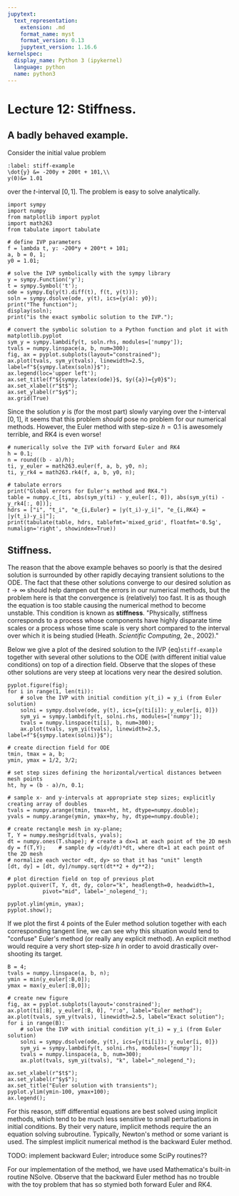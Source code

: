 ```yaml
---
jupytext:
  text_representation:
    extension: .md
    format_name: myst
    format_version: 0.13
    jupytext_version: 1.16.6
kernelspec:
  display_name: Python 3 (ipykernel)
  language: python
  name: python3
---
```


# Lecture 12: Stiffness.

## A badly behaved example.

Consider the initial value problem
```{math}
:label: stiff-example
\dot{y} &= -200y + 200t + 101,\\
y(0)&= 1.01
```
over the $t$-interval $[0, 1]$.
The problem is easy to solve analytically.

```{code-cell} ipython3
import sympy
import numpy
from matplotlib import pyplot
import math263
from tabulate import tabulate

# define IVP parameters
f = lambda t, y: -200*y + 200*t + 101;
a, b = 0, 1;
y0 = 1.01;

# solve the IVP symbolically with the sympy library
y = sympy.Function('y');
t = sympy.Symbol('t');
ode = sympy.Eq(y(t).diff(t), f(t, y(t)));
soln = sympy.dsolve(ode, y(t), ics={y(a): y0}); 
print("The function");
display(soln);
print("is the exact symbolic solution to the IVP.");

# convert the symbolic solution to a Python function and plot it with matplotlib.pyplot
sym_y = sympy.lambdify(t, soln.rhs, modules=['numpy']); 
tvals = numpy.linspace(a, b, num=300);
fig, ax = pyplot.subplots(layout="constrained");
ax.plot(tvals, sym_y(tvals), linewidth=2.5, label=f"${sympy.latex(soln)}$");
ax.legend(loc='upper left');
ax.set_title(f"${sympy.latex(ode)}$, $y({a})={y0}$");
ax.set_xlabel(r"$t$");
ax.set_ylabel(r"$y$");
ax.grid(True)
```

Since the solution $y$ is (for the most part) slowly varying over the $t$-interval $[0, 1]$, it seems that this problem _should_ pose no problem for our numerical methods.  However, the  Euler method with step-size $h=0.1$ is awesomely terrible, and RK4 is even worse!

```{code-cell} ipython3
# numerically solve the IVP with forward Euler and RK4
h = 0.1;
n = round((b - a)/h);
ti, y_euler = math263.euler(f, a, b, y0, n);
ti, y_rk4 = math263.rk4(f, a, b, y0, n);

# tabulate errors
print("Global errors for Euler's method and RK4.")
table = numpy.c_[ti, abs(sym_y(ti) - y_euler[:, 0]), abs(sym_y(ti) - y_rk4[:, 0])];
hdrs = ["i", "t_i", "e_{i,Euler} = |y(t_i)-y_i|", "e_{i,RK4} = |y(t_i)-y_i|"];
print(tabulate(table, hdrs, tablefmt='mixed_grid', floatfmt='0.5g', numalign='right', showindex=True))
```

## Stiffness.

The reason that the above example behaves so poorly is that the desired solution is surrounded by other rapidly decaying transient solutions to the ODE.  The fact that these other solutions converge to our desired solution as $t\to\infty$ should help dampen out the errors in our numerical methods, but the problem here is that the convergence is (relatively) too fast.  It is as though the equation is too stable causing the numerical method to become unstable.  This condition is known as **stiffness**.  "Physically, stiffness corresponds to a process whose components have highly disparate time scales or a process whose time scale is very short compared to the interval over which it is being studied (Heath. _Scientific Computing_, 2e., 2002)."

Below we give a plot of the desired solution to the IVP {eq}`stiff-example` together with several other solutions to the ODE (with different initial value conditions) on top of a direction field.  Observe that the slopes of these other solutions are very steep at locations very near the desired solution.

```{code-cell} ipython3
pyplot.figure(fig);
for i in range(1, len(ti)):
    # solve the IVP with initial condition y(t_i) = y_i (from Euler solution)
    solni = sympy.dsolve(ode, y(t), ics={y(ti[i]): y_euler[i, 0]})
    sym_yi = sympy.lambdify(t, solni.rhs, modules=['numpy']);  
    tvals = numpy.linspace(ti[i], b, num=300);
    ax.plot(tvals, sym_yi(tvals), linewidth=2.5, label=f"${sympy.latex(solni)}$");

# create direction field for ODE
tmin, tmax = a, b;
ymin, ymax = 1/2, 3/2;

# set step sizes defining the horizontal/vertical distances between mesh points
ht, hy = (b - a)/n, 0.1;

# sample x- and y-intervals at appropriate step sizes; explicitly creating array of doubles
tvals = numpy.arange(tmin, tmax+ht, ht, dtype=numpy.double);
yvals = numpy.arange(ymin, ymax+hy, hy, dtype=numpy.double);

# create rectangle mesh in xy-plane; 
T, Y = numpy.meshgrid(tvals, yvals);
dt = numpy.ones(T.shape); # create a dx=1 at each point of the 2D mesh
dy = f(T,Y);    # sample dy =(dy/dt)*dt, where dt=1 at each point of the 2D mesh
# normalize each vector <dt, dy> so that it has "unit" length
[dt, dy] = [dt, dy]/numpy.sqrt(dt**2 + dy**2);

# plot direction field on top of previous plot
pyplot.quiver(T, Y, dt, dy, color="k", headlength=0, headwidth=1,
           pivot="mid", label='_nolegend_'); 

pyplot.ylim(ymin, ymax);
pyplot.show();
```

If we plot the first 4 points of the Euler method solution together with each corresponding tangent line, we can see why this situation would tend to "confuse" Euler's method (or really any explicit method).  An explicit method would require a very short step-size $h$ in order to avoid drastically over-shooting its target.

```{code-cell} ipython3
B = 4;
tvals = numpy.linspace(a, b, n);
ymin = min(y_euler[:B,0]);
ymax = max(y_euler[:B,0]);

# create new figure
fig, ax = pyplot.subplots(layout='constrained');
ax.plot(ti[:B], y_euler[:B, 0], "r:o", label="Euler method");
ax.plot(tvals, sym_y(tvals), linewidth=2.5, label="Exact solution");
for i in range(B):
    # solve the IVP with initial condition y(t_i) = y_i (from Euler solution)
    solni = sympy.dsolve(ode, y(t), ics={y(ti[i]): y_euler[i, 0]})
    sym_yi = sympy.lambdify(t, solni.rhs, modules=['numpy']);  
    tvals = numpy.linspace(a, b, num=300);
    ax.plot(tvals, sym_yi(tvals), "k", label="_nolegend_");

ax.set_xlabel(r"$t$");
ax.set_ylabel(r"$y$");
ax.set_title("Euler solution with transients");
pyplot.ylim(ymin-100, ymax+100);
ax.legend();
```

For this reason, stiff differential equations are best solved using implicit methods, which tend to be much less sensitive to small perturbations in initial conditions.  By their very nature, implicit methods require the an equation solving subroutine.  Typically, Newton's method or some variant is used.  The simplest implicit numerical method is the backward Euler method.  

TODO: implement backward Euler; introduce some SciPy routines??

For our implementation of the method, we have used Mathematica's built-in routine NSolve.  Observe that the backward Euler method has no trouble with the toy problem that has so stymied both forward Euler and RK4.

```{code-cell} ipython3

```
